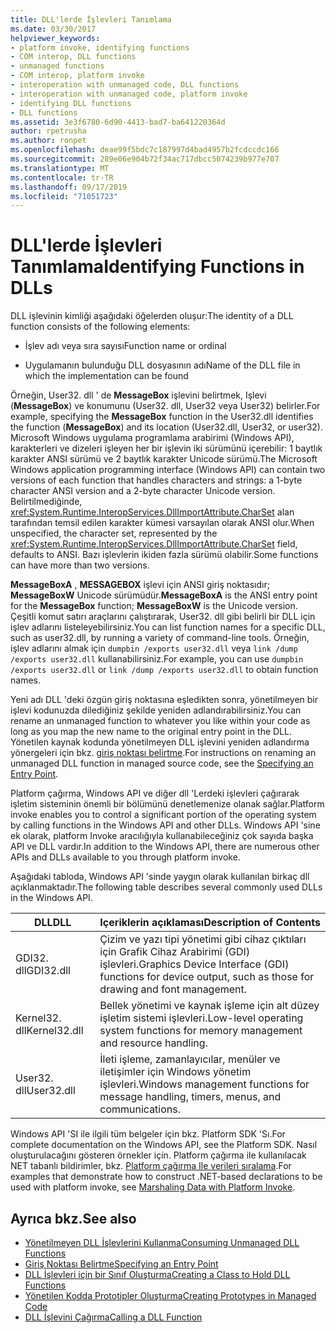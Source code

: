 ```yaml
---
title: DLL'lerde İşlevleri Tanımlama
ms.date: 03/30/2017
helpviewer_keywords:
- platform invoke, identifying functions
- COM interop, DLL functions
- unmanaged functions
- COM interop, platform invoke
- interoperation with unmanaged code, DLL functions
- interoperation with unmanaged code, platform invoke
- identifying DLL functions
- DLL functions
ms.assetid: 3e3f6780-6d90-4413-bad7-ba641220364d
author: rpetrusha
ms.author: ronpet
ms.openlocfilehash: deae99f5bdc7c187997d4bad4957b2fcdccdc166
ms.sourcegitcommit: 289e06e904b72f34ac717dbcc5074239b977e707
ms.translationtype: MT
ms.contentlocale: tr-TR
ms.lasthandoff: 09/17/2019
ms.locfileid: "71051723"
---
```

# <a name="identifying-functions-in-dlls"></a><span data-ttu-id="dd5e7-102">DLL'lerde İşlevleri Tanımlama</span><span class="sxs-lookup"><span data-stu-id="dd5e7-102">Identifying Functions in DLLs</span></span>
<span data-ttu-id="dd5e7-103">DLL işlevinin kimliği aşağıdaki öğelerden oluşur:</span><span class="sxs-lookup"><span data-stu-id="dd5e7-103">The identity of a DLL function consists of the following elements:</span></span>  
  
- <span data-ttu-id="dd5e7-104">İşlev adı veya sıra sayısı</span><span class="sxs-lookup"><span data-stu-id="dd5e7-104">Function name or ordinal</span></span>  
  
- <span data-ttu-id="dd5e7-105">Uygulamanın bulunduğu DLL dosyasının adı</span><span class="sxs-lookup"><span data-stu-id="dd5e7-105">Name of the DLL file in which the implementation can be found</span></span>  
  
 <span data-ttu-id="dd5e7-106">Örneğin, User32. dll ' de **MessageBox** işlevini belirtmek, Işlevi (**MessageBox**) ve konumunu (User32. dll, User32 veya User32) belirler.</span><span class="sxs-lookup"><span data-stu-id="dd5e7-106">For example, specifying the **MessageBox** function in the User32.dll identifies the function (**MessageBox**) and its location (User32.dll, User32, or user32).</span></span> <span data-ttu-id="dd5e7-107">Microsoft Windows uygulama programlama arabirimi (Windows API), karakterleri ve dizeleri işleyen her bir işlevin iki sürümünü içerebilir: 1 baytlık karakter ANSI sürümü ve 2 baytlık karakter Unicode sürümü.</span><span class="sxs-lookup"><span data-stu-id="dd5e7-107">The Microsoft Windows application programming interface (Windows API) can contain two versions of each function that handles characters and strings: a 1-byte character ANSI version and a 2-byte character Unicode version.</span></span> <span data-ttu-id="dd5e7-108">Belirtilmediğinde, <xref:System.Runtime.InteropServices.DllImportAttribute.CharSet> alan tarafından temsil edilen karakter kümesi varsayılan olarak ANSI olur.</span><span class="sxs-lookup"><span data-stu-id="dd5e7-108">When unspecified, the character set, represented by the <xref:System.Runtime.InteropServices.DllImportAttribute.CharSet> field, defaults to ANSI.</span></span> <span data-ttu-id="dd5e7-109">Bazı işlevlerin ikiden fazla sürümü olabilir.</span><span class="sxs-lookup"><span data-stu-id="dd5e7-109">Some functions can have more than two versions.</span></span>  
  
 <span data-ttu-id="dd5e7-110">**MessageBoxA** , **MESSAGEBOX** işlevi için ANSI giriş noktasıdır; **MessageBoxW** Unicode sürümüdür.</span><span class="sxs-lookup"><span data-stu-id="dd5e7-110">**MessageBoxA** is the ANSI entry point for the **MessageBox** function; **MessageBoxW** is the Unicode version.</span></span> <span data-ttu-id="dd5e7-111">Çeşitli komut satırı araçlarını çalıştırarak, User32. dll gibi belirli bir DLL için işlev adlarını listeleyebilirsiniz.</span><span class="sxs-lookup"><span data-stu-id="dd5e7-111">You can list function names for a specific DLL, such as user32.dll, by running a variety of command-line tools.</span></span> <span data-ttu-id="dd5e7-112">Örneğin, işlev adlarını almak için `dumpbin /exports user32.dll` veya `link /dump /exports user32.dll` kullanabilirsiniz.</span><span class="sxs-lookup"><span data-stu-id="dd5e7-112">For example, you can use `dumpbin /exports user32.dll` or `link /dump /exports user32.dll` to obtain function names.</span></span>  
  
 <span data-ttu-id="dd5e7-113">Yeni adı DLL 'deki özgün giriş noktasına eşledikten sonra, yönetilmeyen bir işlevi kodunuzda dilediğiniz şekilde yeniden adlandırabilirsiniz.</span><span class="sxs-lookup"><span data-stu-id="dd5e7-113">You can rename an unmanaged function to whatever you like within your code as long as you map the new name to the original entry point in the DLL.</span></span> <span data-ttu-id="dd5e7-114">Yönetilen kaynak kodunda yönetilmeyen DLL işlevini yeniden adlandırma yönergeleri için bkz. [giriş noktası belirtme](specifying-an-entry-point.md).</span><span class="sxs-lookup"><span data-stu-id="dd5e7-114">For instructions on renaming an unmanaged DLL function in managed source code, see the [Specifying an Entry Point](specifying-an-entry-point.md).</span></span>  
  
 <span data-ttu-id="dd5e7-115">Platform çağırma, Windows API ve diğer dll 'Lerdeki işlevleri çağırarak işletim sisteminin önemli bir bölümünü denetlemenize olanak sağlar.</span><span class="sxs-lookup"><span data-stu-id="dd5e7-115">Platform invoke enables you to control a significant portion of the operating system by calling functions in the Windows API and other DLLs.</span></span> <span data-ttu-id="dd5e7-116">Windows API 'sine ek olarak, platform Invoke aracılığıyla kullanabileceğiniz çok sayıda başka API ve DLL vardır.</span><span class="sxs-lookup"><span data-stu-id="dd5e7-116">In addition to the Windows API, there are numerous other APIs and DLLs available to you through platform invoke.</span></span>  
  
 <span data-ttu-id="dd5e7-117">Aşağıdaki tabloda, Windows API 'sinde yaygın olarak kullanılan birkaç dll açıklanmaktadır.</span><span class="sxs-lookup"><span data-stu-id="dd5e7-117">The following table describes several commonly used DLLs in the Windows API.</span></span>  
  
|<span data-ttu-id="dd5e7-118">DLL</span><span class="sxs-lookup"><span data-stu-id="dd5e7-118">DLL</span></span>|<span data-ttu-id="dd5e7-119">Içeriklerin açıklaması</span><span class="sxs-lookup"><span data-stu-id="dd5e7-119">Description of Contents</span></span>|  
|---------|-----------------------------|  
|<span data-ttu-id="dd5e7-120">GDI32. dll</span><span class="sxs-lookup"><span data-stu-id="dd5e7-120">GDI32.dll</span></span>|<span data-ttu-id="dd5e7-121">Çizim ve yazı tipi yönetimi gibi cihaz çıktıları için Grafik Cihaz Arabirimi (GDI) işlevleri.</span><span class="sxs-lookup"><span data-stu-id="dd5e7-121">Graphics Device Interface (GDI) functions for device output, such as those for drawing and font management.</span></span>|  
|<span data-ttu-id="dd5e7-122">Kernel32. dll</span><span class="sxs-lookup"><span data-stu-id="dd5e7-122">Kernel32.dll</span></span>|<span data-ttu-id="dd5e7-123">Bellek yönetimi ve kaynak işleme için alt düzey işletim sistemi işlevleri.</span><span class="sxs-lookup"><span data-stu-id="dd5e7-123">Low-level operating system functions for memory management and resource handling.</span></span>|  
|<span data-ttu-id="dd5e7-124">User32. dll</span><span class="sxs-lookup"><span data-stu-id="dd5e7-124">User32.dll</span></span>|<span data-ttu-id="dd5e7-125">İleti işleme, zamanlayıcılar, menüler ve iletişimler için Windows yönetim işlevleri.</span><span class="sxs-lookup"><span data-stu-id="dd5e7-125">Windows management functions for message handling, timers, menus, and communications.</span></span>|  
  
 <span data-ttu-id="dd5e7-126">Windows API 'SI ile ilgili tüm belgeler için bkz. Platform SDK 'Sı.</span><span class="sxs-lookup"><span data-stu-id="dd5e7-126">For complete documentation on the Windows API, see the Platform SDK.</span></span> <span data-ttu-id="dd5e7-127">Nasıl oluşturulacağını gösteren örnekler için. Platform çağırma ile kullanılacak NET tabanlı bildirimler, bkz. [Platform çağırma Ile verileri sıralama](marshaling-data-with-platform-invoke.md).</span><span class="sxs-lookup"><span data-stu-id="dd5e7-127">For examples that demonstrate how to construct .NET-based declarations to be used with platform invoke, see [Marshaling Data with Platform Invoke](marshaling-data-with-platform-invoke.md).</span></span>  
  
## <a name="see-also"></a><span data-ttu-id="dd5e7-128">Ayrıca bkz.</span><span class="sxs-lookup"><span data-stu-id="dd5e7-128">See also</span></span>

- [<span data-ttu-id="dd5e7-129">Yönetilmeyen DLL İşlevlerini Kullanma</span><span class="sxs-lookup"><span data-stu-id="dd5e7-129">Consuming Unmanaged DLL Functions</span></span>](consuming-unmanaged-dll-functions.md)
- [<span data-ttu-id="dd5e7-130">Giriş Noktası Belirtme</span><span class="sxs-lookup"><span data-stu-id="dd5e7-130">Specifying an Entry Point</span></span>](specifying-an-entry-point.md)
- [<span data-ttu-id="dd5e7-131">DLL İşlevleri için bir Sınıf Oluşturma</span><span class="sxs-lookup"><span data-stu-id="dd5e7-131">Creating a Class to Hold DLL Functions</span></span>](creating-a-class-to-hold-dll-functions.md)
- [<span data-ttu-id="dd5e7-132">Yönetilen Kodda Prototipler Oluşturma</span><span class="sxs-lookup"><span data-stu-id="dd5e7-132">Creating Prototypes in Managed Code</span></span>](creating-prototypes-in-managed-code.md)
- [<span data-ttu-id="dd5e7-133">DLL İşlevini Çağırma</span><span class="sxs-lookup"><span data-stu-id="dd5e7-133">Calling a DLL Function</span></span>](calling-a-dll-function.md)
